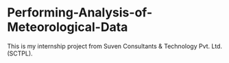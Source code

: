 # Performing-Analysis-of-Meteorological-Data
This is my internship project from Suven Consultants &amp; Technology Pvt. Ltd. (SCTPL).
